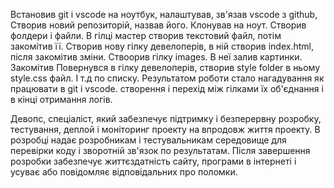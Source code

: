 Встановив git і vscode на ноутбук, налаштував, зв'язав vscode з github, Створив новий репозиторій, назвав його. Клонував на ноут. Створив фолдери і файли.
В гілці мастер створив текстовий файл, потім закомітив її. 
Створив нову гілку девелоперів, в ній створив index.html, після закомітив зміни.
Ствоорив гілку images. В неї залив картинки. Закомітив
Повернувся в гілку девелоперів, створив style folder  в ньому style.css  файл. І т.д по списку. 
Результатом роботи стало нагадування як працювати в git i vscode. створення і перехід між гілками їх об'єднання і в кінці отримання логів. 

Девопс, спеціаліст, який забезпечує підтримку і безперервну розробку, тестування, деплой і моніторинг проекту на впродовж життя проекту. В розробці надає розробникам і тестувальникам середовище для перевірки коду і зворотній зв'язок по результатам. Після завершення розробки забезпечує життєздатність сайту, програми в інтернеті і усуває або повідомляє відповідальних про поломки.
